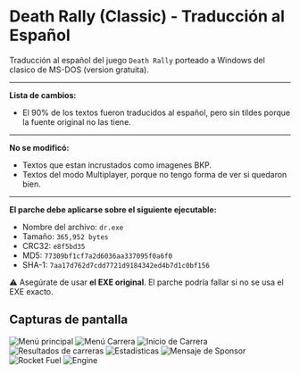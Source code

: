 # Death Rally (Classic) - Traducción al Español  
Traducción al español del juego `Death Rally` porteado a Windows del clasico de MS-DOS (version gratuita). 

---

**Lista de cambios:**

- El 90% de los textos fueron traducidos al español, pero sin tildes porque la fuente original no las tiene.

---

**No se modificó:**

- Textos que estan incrustados como imagenes BKP.
- Textos del modo Multiplayer, porque no tengo forma de ver si quedaron bien.

---

**El parche debe aplicarse sobre el siguiente ejecutable:**

- Nombre del archivo: `dr.exe`
- Tamaño: `365,952 bytes`
- CRC32: `e8f5bd35`
- MD5: `77309bf1cf7a2d6036aa337095f0a6f0`  
- SHA-1: `7aa17d762d7cdd7721d9184342ed4b7d1c0bf156`

⚠️ Asegúrate de usar **el EXE original**. El parche podría fallar si no se usa el EXE exacto.

## Capturas de pantalla
![Menú principal](https://images2.imgbox.com/7a/fe/FCf4t512_o.png)
![Menú Carrera](https://images2.imgbox.com/7a/35/quu0zIIS_o.png)
![Inicio de Carrera](https://images2.imgbox.com/f0/4b/xsGzO0Ul_o.png)
![Resultados de carreras](https://images2.imgbox.com/83/1e/0vJlnUHI_o.png)
![Estadisticas](https://images2.imgbox.com/b1/db/GfrjbkL5_o.png)
![Mensaje de Sponsor](https://images2.imgbox.com/99/ba/Zjc2zO8k_o.png)
![Rocket Fuel](https://images2.imgbox.com/24/94/xVIaN0kJ_o.png)
![Engine](https://images2.imgbox.com/f2/56/VpzE2V3n_o.png)
